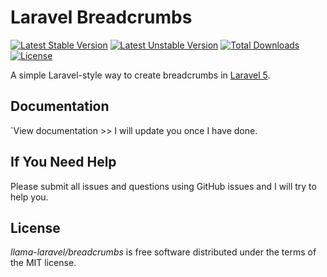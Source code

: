 # Laravel Breadcrumbs
[![Latest Stable Version](https://poser.pugx.org/llama-laravel/breadcrumbs/v/stable.svg)](https://packagist.org/packages/llama-laravel/breadcrumbs)
[![Latest Unstable Version](https://poser.pugx.org/llama-laravel/breadcrumbs/v/unstable.svg)](https://packagist.org/packages/llama-laravel/breadcrumbs)
[![Total Downloads](https://poser.pugx.org/llama-laravel/breadcrumbs/downloads.svg)](https://packagist.org/packages/llama-laravel/breadcrumbs)
[![License](https://poser.pugx.org/llama-laravel/breadcrumbs/license.svg)](https://packagist.org/packages/llama-laravel/breadcrumbs)

A simple Laravel-style way to create breadcrumbs in [Laravel 5](https://laravel.com/).

## Documentation

`View documentation >> I will update you once I have done.

## If You Need Help

Please submit all issues and questions using GitHub issues and I will try to help you.


## License

*llama-laravel/breadcrumbs* is free software distributed under the terms of the MIT license.
